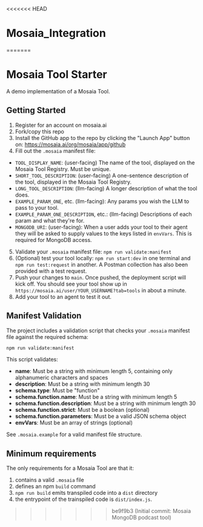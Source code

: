 <<<<<<< HEAD
# Mosaia_Integration
=======
# Mosaia Tool Starter
A demo implementation of a Mosaia Tool.

## Getting Started
1. Register for an account on mosaia.ai
2. Fork/copy this repo
3. Install the GitHub app to the repo by clicking the "Launch App" button on: https://mosaia.ai/org/mosaia/app/github
4. Fill out the `.mosaia` manifest file:
- `TOOL_DISPLAY_NAME`: (user-facing) The name of the tool, displayed on the Mosaia Tool Registry. Must be unique.
- `SHORT_TOOL_DESCRIPTION`: (user-facing) A one-sentence description of the tool, displayed in the Mosaia Tool Registry.
- `LONG_TOOL_DESCRIPTION`: (llm-facing) A longer description of what the tool does.
- `EXAMPLE_PARAM_ONE`, etc. (llm-facing): Any params you wish the LLM to pass to your tool.
- `EXAMPLE_PARAM_ONE_DESCRIPTION`, etc.: (llm-facing) Descriptions of each param and what they're for.
- `MONGODB_URI`: (user-facing): When a user adds your tool to their agent they will be asked to supply values to the keys listed in `envVars`. This is required for MongoDB access.
5. Validate your `.mosaia` manifest file: `npm run validate:manifest`
6. (Optional) test your tool locally: `npm run start:dev` in one terminal and `npm run test:request` in another. A Postman collection has also been provided with a test request.
7. Push your changes to `main`. Once pushed, the deployment script will kick off. You should see your tool show up in `https://mosaia.ai/user/YOUR_USERNAME?tab=tools` in about a minute.
8. Add your tool to an agent to test it out.

## Manifest Validation
The project includes a validation script that checks your `.mosaia` manifest file against the required schema:

```bash
npm run validate:manifest
```

This script validates:
- **name**: Must be a string with minimum length 5, containing only alphanumeric characters and spaces
- **description**: Must be a string with minimum length 30
- **schema.type**: Must be "function"
- **schema.function.name**: Must be a string with minimum length 5
- **schema.function.description**: Must be a string with minimum length 30
- **schema.function.strict**: Must be a boolean (optional)
- **schema.function.parameters**: Must be a valid JSON schema object
- **envVars**: Must be an array of strings (optional)

See `.mosaia.example` for a valid manifest file structure.

## Minimum requirements
The only requirements for a Mosaia Tool are that it:
1. contains a valid `.mosaia` file
2. defines an npm `build` command
3. `npm run build` emits transpiled code into a `dist` directory
4. the entrypoint of the trainspiled code is `dist/index.js`.
>>>>>>> be9f9b3 (Initial commit: Mosaia MongoDB podcast tool)
